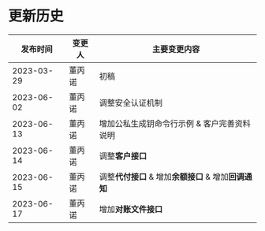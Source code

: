 # 更新历史

| 发布时间   | 变更人 | 主要变更内容                                           |
| ---------- | ------ | ------------------------------------------------------ |
| 2023-03-29 | 董丙诺 | 初稿                                                   |
| 2023-06-02 | 董丙诺 | 调整安全认证机制                                       |
| 2023-06-13 | 董丙诺 | 增加公私生成钥命令行示例 & 客户完善资料说明            |
| 2023-06-14 | 董丙诺 | 调整**客户接口**                                       |
| 2023-06-15 | 董丙诺 | 调整**代付接口** & 增加**余额接口** & 增加**回调通知** |
| 2023-06-17 | 董丙诺 | 增加**对账文件接口**                                   |